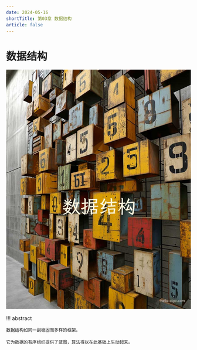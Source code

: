 ```yaml
---
date: 2024-05-16
shortTitle: 第03章 数据结构
article: false
---
```




# 数据结构



![数据结构](./HelloAlgo.assets/chapter_data_structure.jpg)

!!! abstract

    数据结构如同一副稳固而多样的框架。
    
    它为数据的有序组织提供了蓝图，算法得以在此基础上生动起来。






